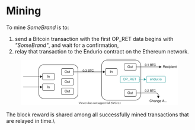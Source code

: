 # Mining

To mine _SomeBrand_ is to:

1. send a Bitcoin transaction with the first OP\_RET data begins with _"SomeBrand"_, and wait for a confirmation,
2. relay that transaction to the Endurio contract on the Ethereum network.



<figure><img src="https://raw.githubusercontent.com/endurio/media/main/btc-tx-mining.svg?sanitize=true" alt=""><figcaption></figcaption></figure>

The block reward is shared among all successfully mined transactions that are relayed in time.\
